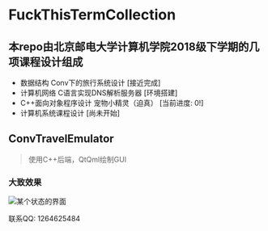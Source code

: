 # FuckThisTermCollection
## 本repo由北京邮电大学计算机学院2018级下学期的几项课程设计组成
* 数据结构 Conv下的旅行系统设计         [接近完成]
* 计算机网络 C语言实现DNS解析服务器      [环境搭建]
* C++面向对象程序设计 宠物小精灵（迫真） [当前进度: 0!]
* 计算机系统课程设计                    [尚未开始]

## ConvTravelEmulator
> 使用C++后端，QtQml绘制GUI
### 大致效果
![某个状态的界面](http://tiebapic.baidu.com/forum/pic/item/da2c75afa40f4bfbba9bbf38144f78f0f63618c4.jpg)

联系QQ: 1264625484
